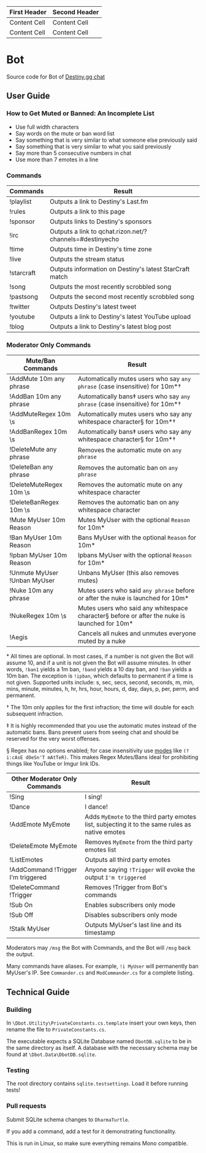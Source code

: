First Header  | Second Header
------------- | -
Content Cell  | Content Cell
Content Cell  | Content Cell

# Bot

Source code for Bot of [Destiny.gg chat](http://www.destiny.gg/embed/chat)

## User Guide

### How to Get Muted or Banned: An Incomplete List
* Use full width characters
* Say words on the mute or ban word list
* Say something that is very similar to what someone else previously said
* Say something that is very similar to what you said previously
* Say more than 5 consecutive numbers in chat
* Use more than 7 emotes in a line

### Commands
Commands                                     | Result
---------------------------------------------|--
!playlist                                    | Outputs a link to Destiny's Last.fm
!rules                                       | Outputs a link to this page
!sponsor                                     | Outputs links to Destiny's sponsors
!irc                                         | Outputs a link to qchat.rizon.net/?channels=#destinyecho
!time                                        | Outputs time in Destiny's time zone
!live                                        | Outputs the stream status
!starcraft                                   | Outputs information on Destiny's latest StarCraft match
!song                                        | Outputs the most recently scrobbled song
!pastsong                                    | Outputs the second most recently scrobbled song
!twitter                                     | Outputs Destiny's latest tweet
!youtube                                     | Outputs a link to Destiny's latest YouTube upload
!blog                                        | Outputs a link to Destiny's latest blog post

### Moderator Only Commands
Mute/Ban Commands                            | Result
---------------------------------------------|---
!AddMute 10m any phrase                      | Automatically mutes users who say `any phrase` (case insensitive) for 10m\*†
!AddBan 10m any phrase                       | Automatically bans‡ users who say `any phrase` (case insensitive) for 10m\*†
!AddMuteRegex 10m \s                         | Automatically mutes users who say any whitespace character§ for 10m\*†
!AddBanRegex 10m \s                          | Automatically bans‡ users who say any whitespace character§ for 10m\*†
!DeleteMute any phrase                       | Removes the automatic mute on `any phrase`
!DeleteBan any phrase                        | Removes the automatic ban on `any phrase`
!DeleteMuteRegex 10m \s                      | Removes the automatic mute on any whitespace character
!DeleteBanRegex 10m \s                       | Removes the automatic ban on any whitespace character
!Mute MyUser 10m Reason                      | Mutes MyUser with the optional `Reason` for 10m\*
!Ban MyUser 10m Reason                       | Bans MyUser with the optional `Reason` for 10m\*
!Ipban MyUser 10m Reason                     | Ipbans MyUser with the optional `Reason` for 10m\*
!Unmute MyUser <br> !Unban MyUser            | Unbans MyUser (this also removes mutes)
!Nuke 10m any phrase                         | Mutes users who said `any phrase` before or after the nuke is launched for 10m\*
!NukeRegex 10m \s                            | Mutes users who said any whitespace character§ before or after the nuke is launched for 10m\*
!Aegis                                       | Cancels all nukes and unmutes everyone muted by a nuke

\* All times are optional. In most cases, if a number is not given the Bot will assume 10, and if a unit is not given the Bot will assume minutes. In other words, `!ban1` yields a 1m ban, `!band` yields a 10 day ban, and `!ban` yields a 10m ban. The exception is `!ipban`, which defaults to permanent if a time is not given. Supported units include: s, sec, secs, second, seconds, m, min, mins, minute, minutes, h, hr, hrs, hour, hours, d, day, days, p, per, perm, and permanent.

† The 10m only applies for the first infraction; the time will double for each subsequent infraction.

‡ It is highly recommended that you use the automatic mutes instead of the automatic bans. Bans prevent users from seeing chat and should be reserved for the very worst offenses.

§ Regex has no options enabled; for case insensitivity use [modes](http://www.regular-expressions.info/modifiers.html) like `(?i:cAsE dOeSn'T mAtTeR)`. This makes Regex Mutes/Bans ideal for prohibiting things like YouTube or Imgur link IDs.

Other Moderator Only Commands                | Result
---------------------------------------------|----
!Sing                                        | I sing!
!Dance                                       | I dance!
!AddEmote MyEmote                            | Adds `MyEmote` to the third party emotes list, subjecting it to the same rules as native emotes
!DeleteEmote MyEmote                         | Removes `MyEmote` from the third party emotes list
!ListEmotes                                  | Outputs all third party emotes
!AddCommand !Trigger I'm triggered           | Anyone saying `!Trigger` will evoke the output `I'm triggered`
!DeleteCommand !Trigger                      | Removes !Trigger from Bot's commands
!Sub On                                      | Enables subscribers only mode
!Sub Off                                     | Disables subscribers only mode
!Stalk MyUser                                | Outputs MyUser's last line and its timestamp

Moderators may `/msg` the Bot with Commands, and the Bot will `/msg` back the output.

Many commands have aliases. For example, `!i MyUser` will permanently ban MyUser's IP. See `Commander.cs` and `ModCommander.cs` for a complete listing.

## Technical Guide

### Building

In `\Dbot.Utility\PrivateConstants.cs.template` insert your own keys, then rename the file to `PrivateConstants.cs`.

The executable expects a SQLite Database named `DbotDB.sqlite` to be in the same directory as itself. A database with the necessary schema may be found at `\Dbot.Data\DbotDB.sqlite`.

### Testing

The root directory contains `sqlite.testsettings`. Load it before running tests!

### Pull requests

Submit SQLite schema changes to `DharmaTurtle`.

If you add a command, add a test for it demonstrating functionality.

This is run in Linux, so make sure everything remains Mono compatible.